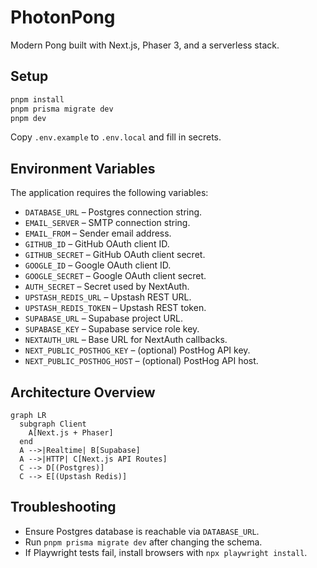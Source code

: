 # PhotonPong

Modern Pong built with Next.js, Phaser 3, and a serverless stack.

## Setup

```bash
pnpm install
pnpm prisma migrate dev
pnpm dev
```

Copy `.env.example` to `.env.local` and fill in secrets.

## Environment Variables

The application requires the following variables:

- `DATABASE_URL` – Postgres connection string.
- `EMAIL_SERVER` – SMTP connection string.
- `EMAIL_FROM` – Sender email address.
- `GITHUB_ID` – GitHub OAuth client ID.
- `GITHUB_SECRET` – GitHub OAuth client secret.
- `GOOGLE_ID` – Google OAuth client ID.
- `GOOGLE_SECRET` – Google OAuth client secret.
- `AUTH_SECRET` – Secret used by NextAuth.
- `UPSTASH_REDIS_URL` – Upstash REST URL.
- `UPSTASH_REDIS_TOKEN` – Upstash REST token.
- `SUPABASE_URL` – Supabase project URL.
- `SUPABASE_KEY` – Supabase service role key.
- `NEXTAUTH_URL` – Base URL for NextAuth callbacks.
- `NEXT_PUBLIC_POSTHOG_KEY` – (optional) PostHog API key.
- `NEXT_PUBLIC_POSTHOG_HOST` – (optional) PostHog API host.

## Architecture Overview

```mermaid
graph LR
  subgraph Client
    A[Next.js + Phaser]
  end
  A -->|Realtime| B[Supabase]
  A -->|HTTP| C[Next.js API Routes]
  C --> D[(Postgres)]
  C --> E[(Upstash Redis)]
```

## Troubleshooting

- Ensure Postgres database is reachable via `DATABASE_URL`.
- Run `pnpm prisma migrate dev` after changing the schema.
- If Playwright tests fail, install browsers with `npx playwright install`.
